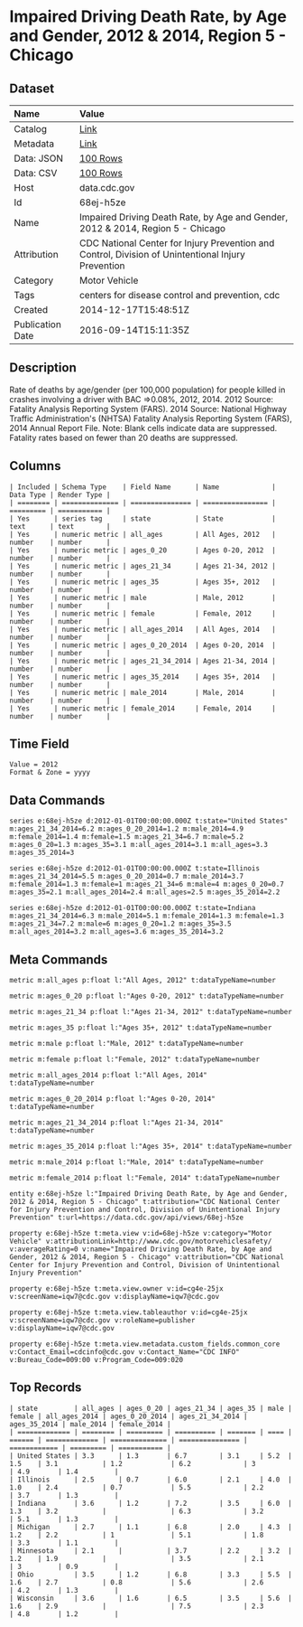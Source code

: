 # Impaired Driving Death Rate, by Age and Gender, 2012 & 2014, Region 5 - Chicago

## Dataset

| Name | Value |
| :--- | :---- |
| Catalog | [Link](https://catalog.data.gov/dataset/impaired-driving-death-rate-by-age-and-gender-2012-region-5-chicago) |
| Metadata | [Link](https://data.cdc.gov/api/views/68ej-h5ze) |
| Data: JSON | [100 Rows](https://data.cdc.gov/api/views/68ej-h5ze/rows.json?max_rows=100) |
| Data: CSV | [100 Rows](https://data.cdc.gov/api/views/68ej-h5ze/rows.csv?max_rows=100) |
| Host | data.cdc.gov |
| Id | 68ej-h5ze |
| Name | Impaired Driving Death Rate, by Age and Gender, 2012 & 2014, Region 5 - Chicago |
| Attribution | CDC National Center for Injury Prevention and Control, Division of Unintentional Injury Prevention |
| Category | Motor Vehicle |
| Tags | centers for disease control and prevention, cdc |
| Created | 2014-12-17T15:48:51Z |
| Publication Date | 2016-09-14T15:11:35Z |

## Description

Rate of deaths by age/gender (per 100,000 population) for people killed in crashes involving a driver with BAC =>0.08%, 2012, 2014. 2012 Source: Fatality Analysis Reporting System (FARS). 2014 Source: National Highway Traffic Administration's (NHTSA) Fatality Analysis Reporting System (FARS), 2014 Annual Report File. Note: Blank cells indicate data are suppressed. Fatality rates based on fewer than 20 deaths are suppressed.

## Columns

```ls
| Included | Schema Type    | Field Name      | Name             | Data Type | Render Type |
| ======== | ============== | =============== | ================ | ========= | =========== |
| Yes      | series tag     | state           | State            | text      | text        |
| Yes      | numeric metric | all_ages        | All Ages, 2012   | number    | number      |
| Yes      | numeric metric | ages_0_20       | Ages 0-20, 2012  | number    | number      |
| Yes      | numeric metric | ages_21_34      | Ages 21-34, 2012 | number    | number      |
| Yes      | numeric metric | ages_35         | Ages 35+, 2012   | number    | number      |
| Yes      | numeric metric | male            | Male, 2012       | number    | number      |
| Yes      | numeric metric | female          | Female, 2012     | number    | number      |
| Yes      | numeric metric | all_ages_2014   | All Ages, 2014   | number    | number      |
| Yes      | numeric metric | ages_0_20_2014  | Ages 0-20, 2014  | number    | number      |
| Yes      | numeric metric | ages_21_34_2014 | Ages 21-34, 2014 | number    | number      |
| Yes      | numeric metric | ages_35_2014    | Ages 35+, 2014   | number    | number      |
| Yes      | numeric metric | male_2014       | Male, 2014       | number    | number      |
| Yes      | numeric metric | female_2014     | Female, 2014     | number    | number      |
```

## Time Field

```ls
Value = 2012
Format & Zone = yyyy
```

## Data Commands

```ls
series e:68ej-h5ze d:2012-01-01T00:00:00.000Z t:state="United States" m:ages_21_34_2014=6.2 m:ages_0_20_2014=1.2 m:male_2014=4.9 m:female_2014=1.4 m:female=1.5 m:ages_21_34=6.7 m:male=5.2 m:ages_0_20=1.3 m:ages_35=3.1 m:all_ages_2014=3.1 m:all_ages=3.3 m:ages_35_2014=3

series e:68ej-h5ze d:2012-01-01T00:00:00.000Z t:state=Illinois m:ages_21_34_2014=5.5 m:ages_0_20_2014=0.7 m:male_2014=3.7 m:female_2014=1.3 m:female=1 m:ages_21_34=6 m:male=4 m:ages_0_20=0.7 m:ages_35=2.1 m:all_ages_2014=2.4 m:all_ages=2.5 m:ages_35_2014=2.2

series e:68ej-h5ze d:2012-01-01T00:00:00.000Z t:state=Indiana m:ages_21_34_2014=6.3 m:male_2014=5.1 m:female_2014=1.3 m:female=1.3 m:ages_21_34=7.2 m:male=6 m:ages_0_20=1.2 m:ages_35=3.5 m:all_ages_2014=3.2 m:all_ages=3.6 m:ages_35_2014=3.2
```

## Meta Commands

```ls
metric m:all_ages p:float l:"All Ages, 2012" t:dataTypeName=number

metric m:ages_0_20 p:float l:"Ages 0-20, 2012" t:dataTypeName=number

metric m:ages_21_34 p:float l:"Ages 21-34, 2012" t:dataTypeName=number

metric m:ages_35 p:float l:"Ages 35+, 2012" t:dataTypeName=number

metric m:male p:float l:"Male, 2012" t:dataTypeName=number

metric m:female p:float l:"Female, 2012" t:dataTypeName=number

metric m:all_ages_2014 p:float l:"All Ages, 2014" t:dataTypeName=number

metric m:ages_0_20_2014 p:float l:"Ages 0-20, 2014" t:dataTypeName=number

metric m:ages_21_34_2014 p:float l:"Ages 21-34, 2014" t:dataTypeName=number

metric m:ages_35_2014 p:float l:"Ages 35+, 2014" t:dataTypeName=number

metric m:male_2014 p:float l:"Male, 2014" t:dataTypeName=number

metric m:female_2014 p:float l:"Female, 2014" t:dataTypeName=number

entity e:68ej-h5ze l:"Impaired Driving Death Rate, by Age and Gender, 2012 & 2014, Region 5 - Chicago" t:attribution="CDC National Center for Injury Prevention and Control, Division of Unintentional Injury Prevention" t:url=https://data.cdc.gov/api/views/68ej-h5ze

property e:68ej-h5ze t:meta.view v:id=68ej-h5ze v:category="Motor Vehicle" v:attributionLink=http://www.cdc.gov/motorvehiclesafety/ v:averageRating=0 v:name="Impaired Driving Death Rate, by Age and Gender, 2012 & 2014, Region 5 - Chicago" v:attribution="CDC National Center for Injury Prevention and Control, Division of Unintentional Injury Prevention"

property e:68ej-h5ze t:meta.view.owner v:id=cg4e-25jx v:screenName=iqw7@cdc.gov v:displayName=iqw7@cdc.gov

property e:68ej-h5ze t:meta.view.tableauthor v:id=cg4e-25jx v:screenName=iqw7@cdc.gov v:roleName=publisher v:displayName=iqw7@cdc.gov

property e:68ej-h5ze t:meta.view.metadata.custom_fields.common_core v:Contact_Email=cdcinfo@cdc.gov v:Contact_Name="CDC INFO" v:Bureau_Code=009:00 v:Program_Code=009:020
```

## Top Records

```ls
| state         | all_ages | ages_0_20 | ages_21_34 | ages_35 | male | female | all_ages_2014 | ages_0_20_2014 | ages_21_34_2014 | ages_35_2014 | male_2014 | female_2014 | 
| ============= | ======== | ========= | ========== | ======= | ==== | ====== | ============= | ============== | =============== | ============ | ========= | =========== | 
| United States | 3.3      | 1.3       | 6.7        | 3.1     | 5.2  | 1.5    | 3.1           | 1.2            | 6.2             | 3            | 4.9       | 1.4         | 
| Illinois      | 2.5      | 0.7       | 6.0        | 2.1     | 4.0  | 1.0    | 2.4           | 0.7            | 5.5             | 2.2          | 3.7       | 1.3         | 
| Indiana       | 3.6      | 1.2       | 7.2        | 3.5     | 6.0  | 1.3    | 3.2           |                | 6.3             | 3.2          | 5.1       | 1.3         | 
| Michigan      | 2.7      | 1.1       | 6.8        | 2.0     | 4.3  | 1.2    | 2.2           | 1              | 5.1             | 1.8          | 3.3       | 1.1         | 
| Minnesota     | 2.1      |           | 3.7        | 2.2     | 3.2  | 1.2    | 1.9           |                | 3.5             | 2.1          | 3         | 0.9         | 
| Ohio          | 3.5      | 1.2       | 6.8        | 3.3     | 5.5  | 1.6    | 2.7           | 0.8            | 5.6             | 2.6          | 4.2       | 1.3         | 
| Wisconsin     | 3.6      | 1.6       | 6.5        | 3.5     | 5.6  | 1.6    | 2.9           |                | 7.5             | 2.3          | 4.8       | 1.2         | 
```